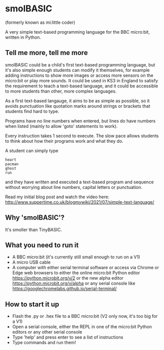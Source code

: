 # smolBASIC

(formerly known as mi:little coder)

A very simple text-based programming language for the BBC micro:bit, written in Python.

## Tell me more, tell me more
smolBASIC could be a child's first text-based programming language, but it's also simple enough students can modify it themselves, for example adding instructions to show more images or access more sensors on the micro:bit or play more sounds. It could be used in KS3 in England to satisfy the requirement to teach a text-based language, and it could be accessible to more students than other, more complex languages.

As a first text-based langauge, it aims to be as simple as possible, so it avoids punctuation like quotation marks around strings or brackets that students find hard to type.

Programs have no line numbers when entered, but lines do have numbers when listed (mainly to allow 'goto' statements to work).

Every instruction takes 1 second to execute. The slow pace allows students to think about how their programs work and what they do.

A student can simply type 
```
heart
pacman
ghost
run
```
and they have written and executed a text-based program and sequence without worrying about line numbers, capital letters or punctuation.

Read my initial blog post and watch the video here: http://www.suppertime.co.uk/blogmywiki/2021/07/simple-text-language/

## Why 'smolBASIC'?
It's smoller than TinyBASIC.

## What you need to run it
- A BBC micro:bit (it's currently still small enough to run on a V1)
- A micro USB cable
- A computer with either serial terminal software or access via Chrome or Edge web browsers to either the online micro:bit Python editor https://python.microbit.org/v/2 or the new alpha editor https://python.microbit.org/v/alpha or any serial console like https://googlechromelabs.github.io/serial-terminal/

## How to start it up
- Flash the .py or .hex file to a BBC micro:bit (V2 only now, it's too big for a V1)
- Open a serial console, either the REPL in one of the micro:bit Python editors or any other serial console
- Type 'help' and press enter to see a list of instructions
- Type commands and run them!
